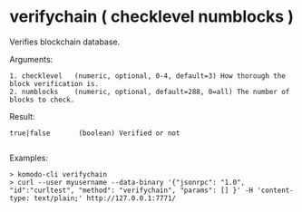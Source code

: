 # verifychain ( checklevel numblocks )

Verifies blockchain database.


Arguments:
```
1. checklevel   (numeric, optional, 0-4, default=3) How thorough the block verification is.
2. numblocks    (numeric, optional, default=288, 0=all) The number of blocks to check.

```
Result:
```
true|false       (boolean) Verified or not


```
Examples:
```
> komodo-cli verifychain 
> curl --user myusername --data-binary '{"jsonrpc": "1.0", "id":"curltest", "method": "verifychain", "params": [] }' -H 'content-type: text/plain;' http://127.0.0.1:7771/
```
